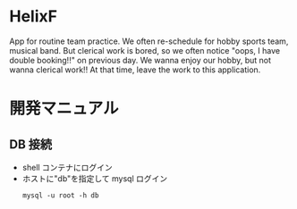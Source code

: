 # HelixF

App for routine team practice.
We often re-schedule for hobby sports team, musical band.
But clerical work is bored, so we often notice "oops, I have double booking!!" on previous day.
We wanna enjoy our hobby, but not wanna clerical work!!
At that time, leave the work to this application.

# 開発マニュアル

## DB 接続

- shell コンテナにログイン
- ホストに"db"を指定して mysql ログイン
  ```
  mysql -u root -h db
  ```
